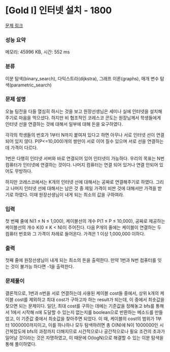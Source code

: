 # [Gold I] 인터넷 설치 - 1800 

[문제 링크](https://www.acmicpc.net/problem/1800) 

### 성능 요약

메모리: 45996 KB, 시간: 552 ms

### 분류

이분 탐색(binary_search), 다익스트라(dijkstra), 그래프 이론(graphs), 매개 변수 탐색(parametric_search)

### 문제 설명

<p>오늘 팀전을 다들 열심히 하시는 것을 보고 원장선생님은 세미나 실에 인터넷을 설치해 주기로 마음을 먹으셨다. 하지만 비 협조적인 코레스코 콘도는 원장님께서 학생들에게 인터넷 선을 연결하는 것에 대해서 일부에 대해 돈을 요구하였다.</p>

<p>각각의 학생들의 번호가 1부터 N까지 붙여져 있다고 하면 아무나 서로 인터넷 선이 연결되어 있지 않다. P(P<=10,000)개의 쌍만이 서로 이어 질수 있으며 서로 선을 연결하는데 가격이 다르다.</p>

<p>1번은 다행히 인터넷 서버와 바로 연결되어 있어 인터넷이 가능하다. 우리의 목표는 N번 컴퓨터가 인터넷에 연결하는 것이다. 나머지 컴퓨터는 연결 되어 있거나 연결 안되어 있어도 무방하다.</p>

<p>하지만 코레스코에서는 K개의 인터넷 선에 대해서는 공짜로 연결해주기로 하였다. 그리고 나머지 인터넷 선에 대해서는 남은 것 중 제일 가격이 비싼 것에 대해서만 가격을 받기로 하였다. 이때 원장선생님이 내게 되는 최소의 값을 구하여라.</p>

### 입력 

 <p>첫 번째 줄에 N(1 ≤ N ≤ 1,000), 케이블선의 개수 P(1 ≤ P ≤ 10,000), 공짜로 제공하는 케이블선의 개수 K(0 ≤ K < N)이 주어진다. 다음 P개의 줄에는 케이블이 연결하는 두 컴퓨터 번호와 그 가격이 차례로 들어온다. 가격은 1 이상 1,000,000 이하다.</p>

### 출력 

 <p>첫째 줄에 원장선생님이 내게 되는 최소의 돈을 출력한다. 만약 1번과 N번 컴퓨터를 잇는 것이 불가능 하다면 -1을 출력한다.</p>

### 문제풀이

 결론적으로, 1번과 n번을 서로 연결하는데 사용된 케이블 cost들 중에서, 상위 k개의 케이블 cost를 제외하고 최대 cost가 구하고자 하는 result가 되는데, 이 중에서 최솟값을 찾으면 되는 문제이다. 
  일단, 최대 cost를 구하는 데에는 기준값을 정해놓고 bfs를 통해서 1에서 시작해 n에 도달할 수 있는지 없는지를 boolean으로 반환하는 메소드를 만들었고, 이 기준값 중에서 최솟값을 찾아주면 되었다. 이 때, 케이블의 cost의 범위가 1부터 1000000까지이고, 이를 하나하나 모두 탐색하려면 총 O(N)에 N이 1000000인 시간복잡도에 bfs의 과정까지 더해지므로 시간적으로나 공간적으로나 필요 조건의 초과가 일어날 것이라는 것은 자명하였고, 이 때문에 O(logN)으로 해결할 수 있는 이분 탐색을 통해 풀이하였다.
